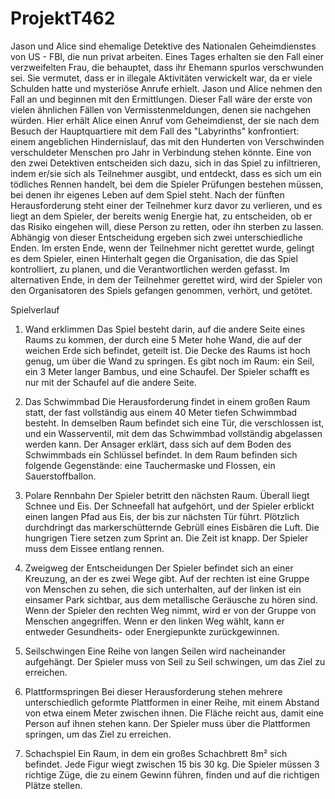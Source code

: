 # ProjektT462

Jason und Alice sind ehemalige Detektive des Nationalen Geheimdienstes von US - FBI, die nun privat arbeiten. Eines Tages erhalten sie den Fall einer verzweifelten Frau, die behauptet, dass ihr Ehemann spurlos verschwunden sei. Sie vermutet, dass er in illegale Aktivitäten verwickelt war, da er viele Schulden hatte und mysteriöse Anrufe erhielt. Jason und Alice nehmen den Fall an und beginnen mit den Ermittlungen.
Dieser Fall wäre der erste von vielen ähnlichen Fällen von Vermisstenmeldungen, denen sie nachgehen würden.
Hier erhält Alice einen Anruf vom Geheimdienst, der sie nach dem Besuch der Hauptquartiere mit dem Fall des "Labyrinths" konfrontiert: einem angeblichen Hindernislauf, das mit den Hunderten von Verschwinden verschuldeter Menschen pro Jahr in Verbindung stehen könnte.
Eine von den zwei Detektiven entscheiden sich dazu, sich in das Spiel zu infiltrieren, indem er/sie sich als Teilnehmer ausgibt, und entdeckt, dass es sich um ein tödliches Rennen handelt, bei dem die Spieler Prüfungen bestehen müssen, bei denen ihr eigenes Leben auf dem Spiel steht.
Nach der fünften Herausforderung steht einer der Teilnehmer kurz davor zu verlieren, und es liegt an dem Spieler, der bereits wenig Energie hat, zu entscheiden, ob er das Risiko eingehen will, diese Person zu retten, oder ihn sterben zu lassen. Abhängig von dieser Entscheidung ergeben sich zwei unterschiedliche Enden.
Im ersten Ende, wenn der Teilnehmer nicht gerettet wurde, gelingt es dem Spieler, einen Hinterhalt gegen die Organisation, die das Spiel kontrolliert, zu planen, und die Verantwortlichen werden gefasst.
Im alternativen Ende, in dem der Teilnehmer gerettet wird, wird der Spieler von den Organisatoren des Spiels gefangen genommen, verhört, und getötet.



Spielverlauf

1.	Wand erklimmen
Das Spiel besteht darin, auf die andere Seite eines Raums zu kommen, der durch eine 5 Meter hohe Wand, die auf der weichen Erde sich befindet, geteilt ist. Die Decke des Raums ist hoch genug, um über die Wand zu springen. Es gibt noch im Raum: ein Seil, ein 3 Meter langer Bambus, und eine Schaufel.
Der Spieler schafft es nur mit der Schaufel auf die andere Seite.

2.	Das Schwimmbad
Die Herausforderung findet in einem großen Raum statt, der fast vollständig aus einem 40 Meter tiefen Schwimmbad besteht. In demselben Raum befindet sich eine Tür, die verschlossen ist, und ein Wasserventil, mit dem das Schwimmbad vollständig abgelassen werden kann. Der Ansager erklärt, dass sich auf dem Boden des Schwimmbads ein Schlüssel befindet. In dem Raum befinden sich folgende Gegenstände: eine Tauchermaske und Flossen, ein Sauerstoffballon.

3.	Polare Rennbahn
Der Spieler betritt den nächsten Raum. Überall liegt Schnee und Eis. Der Schneefall hat aufgehört, und der Spieler erblickt einen langen Pfad aus Eis, der bis zur nächsten Tür führt. Plötzlich durchdringt das markerschütternde Gebrüll eines Eisbären die Luft. Die hungrigen Tiere setzen zum Sprint an. Die Zeit ist knapp. Der Spieler muss dem Eissee entlang rennen.

4.	Zweigweg der Entscheidungen
Der Spieler befindet sich an einer Kreuzung, an der es zwei Wege gibt. Auf der rechten ist eine Gruppe von Menschen zu sehen, die sich unterhalten, auf der linken ist ein einsamer Park sichtbar, aus dem metallische Geräusche zu hören sind.
Wenn der Spieler den rechten Weg nimmt, wird er von der Gruppe von Menschen angegriffen. Wenn er den linken Weg wählt, kann er entweder Gesundheits- oder Energiepunkte zurückgewinnen.

5.	Seilschwingen
Eine Reihe von langen Seilen wird nacheinander aufgehängt. Der Spieler muss von Seil zu Seil schwingen, um das Ziel zu erreichen. 

6.	Plattformspringen
Bei dieser Herausforderung stehen mehrere unterschiedlich geformte Plattformen in einer Reihe, mit einem Abstand von etwa einem Meter zwischen ihnen. Die Fläche reicht aus, damit eine Person auf ihnen stehen kann. Der Spieler muss über die Plattformen springen, um das Ziel zu erreichen.

7.	Schachspiel
Ein Raum, in dem ein großes Schachbrett 8m² sich befindet. Jede Figur wiegt zwischen 15 bis 30 kg. Die Spieler müssen 3 richtige Züge, die zu einem Gewinn führen, finden und auf die richtigen Plätze stellen.
